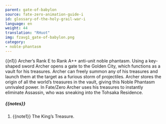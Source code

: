 ```yaml
---
parent: gate-of-babylon
source: fate-zero-animation-guide-i
id: glossary-of-the-holy-grail-war-i
language: en
weight: 44
translation: "RHuot"
img: fzavg1_gate-of-babylon.png
category:
- noble-phantasm
---
```


{{n1}}
Archer’s Rank E to Rank A++ anti-unit noble phantasm. Using a key-shaped sword Archer opens a gate to the Golden City, which functions as a vault for his treasures. Archer can freely summon any of his treasures and launch them at the target as a furious storm of projectiles. Archer stores the origin of all the world’s treasures in the vault, giving this Noble Phantasm unrivaled power. In Fate/Zero Archer uses his treasures to instantly eliminate Assassin, who was sneaking into the Tohsaka Residence.

##### {{notes}}

1. {{note1}} The King’s Treasure.
